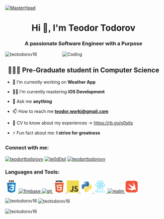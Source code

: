 <a href="https://mywebappteo-9d124.web.app">
  <img src="https://i.pinimg.com/originals/33/fa/71/33fa7169ec81266cec664f84322dbf2a.gif" alt="MasterHead" style="width: 900px; height: 150.875;">
</a>
<h1 align="center">Hi 👋, I'm Teodor Todorov</h1>
<h3 align="center">A passionate Software Engineer with a Purpose</h3>
<img align="right" alt="Coding" width="320" " src="https://media.tenor.com/Aw2-4sShkCUAAAAd/coding.gif">

<p align="left"> <img src="https://komarev.com/ghpvc/?username=teotodorov16&label=Profile%20views&color=0e75b6&style=flat" alt="teotodorov16" /> </p>

<h2 align="center">👨🏼‍🎓 Pre-Graduate student in Computer Science</h2>

- 🔭 I’m currently working on **Weather App**

- 👨‍💻 I’m currently mastering **iOS Development**

- 💬 Ask me **anything**

- 📫 How to reach me **teodor.workj@gmail.com**

- 📄 CV to know about my experiences -> https://rb.gy/o0sits

- ⚡ Fun fact about me: **I strive for greatness**

<h3 align="left">Connect with me:</h3>
<p align="left">
<a href="https://linkedin.com/in/teodorttodorovv" target="blank"><img align="center" src="https://raw.githubusercontent.com/rahuldkjain/github-profile-readme-generator/master/src/images/icons/Social/linked-in-alt.svg" alt="teodorttodorovv" height="30" width="40" /></a>
<a href="https://fb.com/te0d0sii" target="blank"><img align="center" src="https://raw.githubusercontent.com/rahuldkjain/github-profile-readme-generator/master/src/images/icons/Social/facebook.svg" alt="te0d0sii" height="30" width="40" /></a>
<a href="https://instagram.com/teodorttodorovv" target="blank"><img align="center" src="https://raw.githubusercontent.com/rahuldkjain/github-profile-readme-generator/master/src/images/icons/Social/instagram.svg" alt="teodorttodorovv" height="30" width="40" /></a>
</p>

<h3 align="left">Languages and Tools:</h3>
<p align="left"> <a href="https://www.w3schools.com/css/" target="_blank" rel="noreferrer"> <img src="https://raw.githubusercontent.com/devicons/devicon/master/icons/css3/css3-original-wordmark.svg" alt="css3" width="40" height="40"/> </a> <a href="https://firebase.google.com/" target="_blank" rel="noreferrer"> <img src="https://www.vectorlogo.zone/logos/firebase/firebase-icon.svg" alt="firebase" width="40" height="40"/> </a> <a href="https://git-scm.com/" target="_blank" rel="noreferrer"> <img src="https://www.vectorlogo.zone/logos/git-scm/git-scm-icon.svg" alt="git" width="40" height="40"/> </a> <a href="https://www.w3.org/html/" target="_blank" rel="noreferrer"> <img src="https://raw.githubusercontent.com/devicons/devicon/master/icons/html5/html5-original-wordmark.svg" alt="html5" width="40" height="40"/> </a> <a href="https://developer.mozilla.org/en-US/docs/Web/JavaScript" target="_blank" rel="noreferrer"> <img src="https://raw.githubusercontent.com/devicons/devicon/master/icons/javascript/javascript-original.svg" alt="javascript" width="40" height="40"/> </a> <a href="https://www.python.org" target="_blank" rel="noreferrer"> <img src="https://raw.githubusercontent.com/devicons/devicon/master/icons/python/python-original.svg" alt="python" width="40" height="40"/> </a> <a href="https://reactjs.org/" target="_blank" rel="noreferrer"> <img src="https://raw.githubusercontent.com/devicons/devicon/master/icons/react/react-original-wordmark.svg" alt="react" width="40" height="40"/> </a> <a href="https://realm.io/" target="_blank" rel="noreferrer"> <img src="https://raw.githubusercontent.com/bestofjs/bestofjs-webui/8665e8c267a0215f3159df28b33c365198101df5/public/logos/realm.svg" alt="realm" width="40" height="40"/> </a> <a href="https://developer.apple.com/swift/" target="_blank" rel="noreferrer"> <img src="https://raw.githubusercontent.com/devicons/devicon/master/icons/swift/swift-original.svg" alt="swift" width="40" height="40"/> </a> </p>

<p><img align="left" src="https://github-readme-stats.vercel.app/api/top-langs?username=teotodorov16&show_icons=true&locale=en&layout=compact" alt="teotodorov16" /></p>

<p>&nbsp;<img align="center" src="https://github-readme-stats.vercel.app/api?username=teotodorov16&show_icons=true&locale=en" alt="teotodorov16" /></p>

<p><img align="center" src="https://github-readme-streak-stats.herokuapp.com/?user=teotodorov16&" alt="teotodorov16" /></p>



